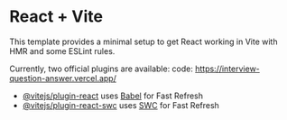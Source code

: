 # React + Vite

This template provides a minimal setup to get React working in Vite with HMR and some ESLint rules.

Currently, two official plugins are available:
code: https://interview-question-answer.vercel.app/

- [@vitejs/plugin-react](https://github.com/vitejs/vite-plugin-react/blob/main/packages/plugin-react/README.md) uses [Babel](https://babeljs.io/) for Fast Refresh
- [@vitejs/plugin-react-swc](https://github.com/vitejs/vite-plugin-react-swc) uses [SWC](https://swc.rs/) for Fast Refresh
